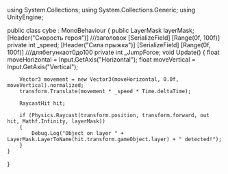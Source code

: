 using System.Collections;
using System.Collections.Generic;
using UnityEngine;

public class cybe : MonoBehaviour
{
    public LayerMask layerMask;
    [Header("Скорость героя")] ///заголовок 
    [SerializeField]
    [Range(0f, 100f)]
    private int _speed;
    [Header("Сила прыжка")]
    [SerializeField]
    [Range(0f, 100f)] ///длябегункаот0до100 
    private int _JumpForce;
    void Update()
    {
        float moveHorizontal = Input.GetAxis("Horizontal");
        float moveVertical = Input.GetAxis("Vertical");

        Vector3 movement = new Vector3(moveHorizontal, 0.0f, moveVertical).normalized;
        transform.Translate(movement * _speed * Time.deltaTime);

        RaycastHit hit;

        if (Physics.Raycast(transform.position, transform.forward, out hit, Mathf.Infinity, layerMask))
        {
            Debug.Log("Object on layer " + LayerMask.LayerToName(hit.transform.gameObject.layer) + " detected!");
        }
    }
}

   

